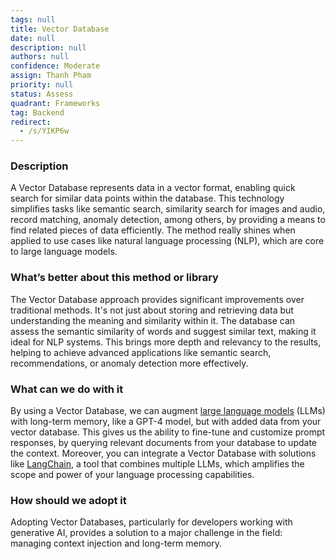 ```yaml
---
tags: null
title: Vector Database
date: null
description: null
authors: null
confidence: Moderate
assign: Thanh Pham
priority: null
status: Assess
quadrant: Frameworks
tag: Backend
redirect:
  - /s/YIKP6w
---
```


<!-- table_of_contents 707fb13c-20ae-46a1-930f-7c38abe35c70 -->

### Description

A Vector Database represents data in a vector format, enabling quick search for similar data points within the database. This technology simplifies tasks like semantic search, similarity search for images and audio, record matching, anomaly detection, among others, by providing a means to find related pieces of data efficiently. The method really shines when applied to use cases like natural language processing (NLP), which are core to large language models.

### What’s better about this method or library

The Vector Database approach provides significant improvements over traditional methods. It's not just about storing and retrieving data but understanding the meaning and similarity within it. The database can assess the semantic similarity of words and suggest similar text, making it ideal for NLP systems. This brings more depth and relevancy to the results, helping to achieve advanced applications like semantic search, recommendations, or anomaly detection more effectively.

### What can we do with it

By using a Vector Database, we can augment [large language models](https://radar.d.foundation/Large-language-model-LLM-60d7f1372aef4e60ae12894bdbafa473) (LLMs) with long-term memory, like a GPT-4 model, but with added data from your vector database. This gives us the ability to fine-tune and customize prompt responses, by querying relevant documents from your database to update the context. Moreover, you can integrate a Vector Database with solutions like [LangChain](https://radar.d.foundation/LangChain-181262b7994c4b108ecf559411dc988e), a tool that combines multiple LLMs, which amplifies the scope and power of your language processing capabilities.

### How should we adopt it

Adopting Vector Databases, particularly for developers working with generative AI, provides a solution to a major challenge in the field: managing context injection and long-term memory.

<!-- child_database 309eeebb-5c57-48cb-a1a5-7c5291401e9f -->
